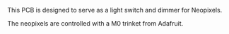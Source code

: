 This PCB is designed to serve as a light switch and dimmer for Neopixels. 

The neopixels are controlled with a M0 trinket from Adafruit.